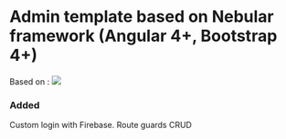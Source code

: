 # Admin template based on Nebular framework (Angular 4+, Bootstrap 4+)
Based on :
<a target="_blank" href="http://akveo.com/ngx-admin/"><img src="https://i.imgur.com/7BxWBBq.png"/></a>

### Added

Custom login with Firebase.
Route guards
CRUD


